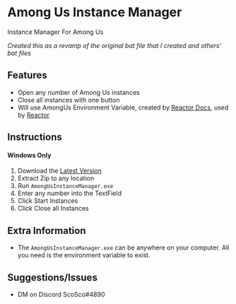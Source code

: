 # Among Us Instance Manager
Instance Manager For Among Us

*Created this as a revamp of the original bat file that I created and others' bat files*

## Features

- Open any number of Among Us instances
- Close all instances with one button
- Will use AmongUs Environment Variable, created by [Reactor Docs](https://docs.reactor.gg/), used by [Reactor](https://github.com/NuclearPowered/Reactor)

## Instructions

#### Windows Only

1. Download the [Latest Version](https://github.com/scosco97/AmongUsInstanceManager/releases/tag/v1.0.0)
2. Extract Zip to any location
3. Run `AmongUsInstanceManager.exe`
4. Enter any number into the TextField
5. Click Start Instances
6. Click Close all Instances

## Extra Information

- The `AmongUsInstanceManager.exe` can be anywhere on your computer. All you need is the environment variable to exist.

## Suggestions/Issues
- DM on Discord ScoSco#4890
